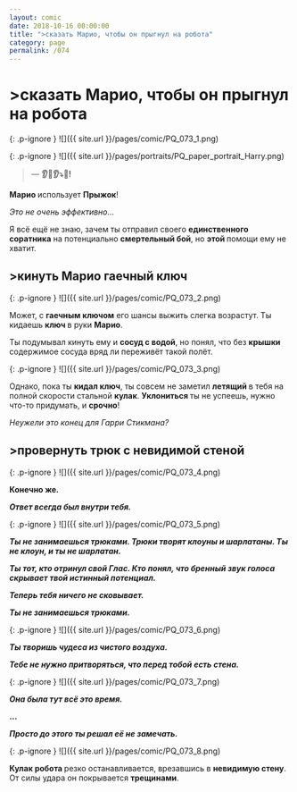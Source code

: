 ```yaml
---
layout: comic
date: 2018-10-16 00:00:00
title: ">сказать Марио, чтобы он прыгнул на робота"
category: page
permalink: /074
---
```


# >сказать Марио, чтобы он прыгнул на робота

{: .p-ignore }
![]({{ site.url }}/pages/comic/PQ_073_1.png)

{: .p-ignore }
![]({{ site.url }}/pages/portraits/PQ_paper_portrait_Harry.png)

<blockquote>— <strong>👂😬👂⤵️🤖!</strong></blockquote>

<strong>Марио </strong>использует <strong>Прыжок</strong>!

<em>Это не очень эффективно…</em>

Я всё ещё не знаю, зачем ты отправил своего <strong>единственного соратника</strong> на потенциально <strong>смертельный бой</strong>, но <strong>этой </strong>помощи ему не хватит.

## >кинуть Марио гаечный ключ

{: .p-ignore }
![]({{ site.url }}/pages/comic/PQ_073_2.png)

Может, с <strong>гаечным ключом</strong> его шансы выжить слегка возрастут. Ты кидаешь <strong>ключ </strong>в руки <strong>Марио</strong>.

Ты подумывал кинуть ему и <strong>сосуд с водой</strong>, но понял, что без <strong>крышки </strong>содержимое сосуда вряд ли переживёт такой полёт.

{: .p-ignore }
![]({{ site.url }}/pages/comic/PQ_073_3.png)

Однако, пока ты <strong>кидал ключ</strong>, ты совсем не заметил <strong>летящий </strong>в тебя на полной скорости стальной <strong>кулак</strong>. <strong>Уклониться </strong>ты не успеешь, нужно что-то придумать, и <strong>срочно</strong>!

<em>Неужели это конец для Гарри Стикмана?</em>

## >провернуть трюк с невидимой стеной

{: .p-ignore }
![]({{ site.url }}/pages/comic/PQ_073_4.png)

<strong>Конечно же<em>. </em></strong>

<strong><em>Ответ всегда был внутри тебя.</em></strong>

{: .p-ignore }
![]({{ site.url }}/pages/comic/PQ_073_5.png)

<strong><em>Ты не занимаешься трюками. Трюки творят клоуны и шарлатаны. Ты не клоун, и ты не шарлатан.</em></strong>

<strong><em>Ты тот, кто отринул свой Глас. Кто понял, что бренный звук голоса скрывает твой истинный потенциал.</em></strong>

<strong><em>Теперь тебя ничего не сковывает.</em></strong>

<strong><em>Ты не занимаешься трюками.</em></strong>

{: .p-ignore }
![]({{ site.url }}/pages/comic/PQ_073_6.png)

<strong><em>Ты творишь чудеса из чистого воздуха.</em></strong>

<strong><em>Тебе не нужно притворяться, что перед тобой есть стена.</em></strong>

{: .p-ignore }
![]({{ site.url }}/pages/comic/PQ_073_7.png)

<strong><em>Она была тут всё это время.</em></strong>

<strong>…</strong>

<strong><em>Просто до этого ты решал её не замечать.</em></strong>

{: .p-ignore }
![]({{ site.url }}/pages/comic/PQ_073_8.png)

<strong>Кулак робота </strong>резко останавливается, врезавшись в <strong>невидимую стену</strong>. От силы удара он покрывается <strong>трещинами</strong>.
